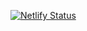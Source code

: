 [![Netlify Status](https://api.netlify.com/api/v1/badges/b0455382-ec56-42fa-a66a-0fa33b5b3749/deploy-status)](https://app.netlify.com/sites/hzleave/deploys)